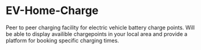 # EV-Home-Charge
Peer to peer charging facility for electric vehicle battery charge points.
Will be able to display availible chargepoints in your local area and provide a platform for booking specific charging times.
